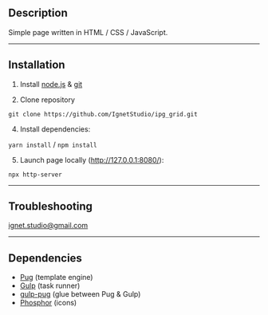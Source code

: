 ## Description

Simple page written in HTML / CSS / JavaScript.

---

## Installation

1. Install [node.js](https://nodejs.org/en/) & [git](https://git-scm.com/)

2. Clone repository

`git clone https://github.com/IgnetStudio/ipg_grid.git`

4. Install dependencies:

`yarn install` / `npm install`

5. Launch page locally (http://127.0.0.1:8080/):

`npx http-server`

---

## Troubleshooting

ignet.studio@gmail.com

---

## Dependencies

- [Pug](https://pugjs.org) (template engine)
- [Gulp](https://gulpjs.com/) (task runner)
- [gulp-pug](https://www.npmjs.com/package/gulp-pug) (glue between Pug & Gulp)
- [Phosphor](https://phosphoricons.com/) (icons)
